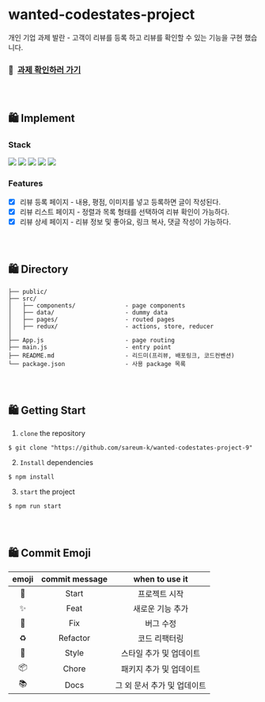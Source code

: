 # wanted-codestates-project
개인 기업 과제 발란 - 고객이 리뷰를 등록 하고 리뷰를 확인할 수 있는 기능을 구현 했습니다.

### 🧷 &nbsp;[과제 확인하러 가기](https://pre-onboarding-balaan.netlify.app/)

### <br/>
## 🛍 Implement

### Stack
<img src="https://img.shields.io/badge/JavaScript-F7DF1E?style=flat-square&logo=JavaScript&logoColor=black"/> <img src="https://img.shields.io/badge/React-61DAFB?style=flat-square&logo=React&logoColor=black"/> <img src="https://img.shields.io/badge/React Router-CA4245?style=flat-square&logo=React&logoColor=black"/> <img src="https://img.shields.io/badge/Redux-764ABC?style=flat-square&logo=Redux&logoColor=white"/> <img src="https://img.shields.io/badge/styled_components-DB7093?style=flat-square&logo=styled-components&logoColor=white"/>

### Features
- [X] 리뷰 등록 페이지 - 내용, 평점, 이미지를 넣고 등록하면 글이 작성된다.
- [X] 리뷰 리스트 페이지 - 정렬과 목록 형태를 선택하여 리뷰 확인이 가능하다.
- [X] 리뷰 상세 페이지 - 리뷰 정보 및 좋아요, 링크 복사, 댓글 작성이 가능하다.

### <br/>
## 🛍 Directory

```
├── public/
├── src/
│   ├── components/              - page components
│   ├── data/                    - dummy data
│   ├── pages/                   - routed pages
│   ├── redux/                   - actions, store, reducer
│
├── App.js                       - page routing
├── main.js                      - entry point
├── README.md                    - 리드미(프리뷰, 배포링크, 코드컨벤션)
└── package.json                 - 사용 package 목록
```

### <br/>

## 🛍 Getting Start

1. `clone` the repository

```
$ git clone "https://github.com/sareum-k/wanted-codestates-project-9"
```

2. `Install` dependencies

```
$ npm install
```

3. `start` the project

```
$ npm run start
```
### <br/>
## 🛍 Commit Emoji

|   emoji    | commit message |       when to use it        |
| :--------: | :------------: | :-------------------------: |
|   :tada:   |     Start      |        프로젝트 시작        |
| :sparkles: |      Feat      |      새로운 기능 추가       |
|   :bug:    |      Fix       |          버그 수정          |
| :recycle:  |    Refactor    |        코드 리팩터링        |
| :lipstick: |     Style      |   스타일 추가 및 업데이트   |
| :package:  |     Chore      |   패키지 추가 및 업데이트   |
|  :books:   |      Docs      | 그 외 문서 추가 및 업데이트 |

### <br/>

###
